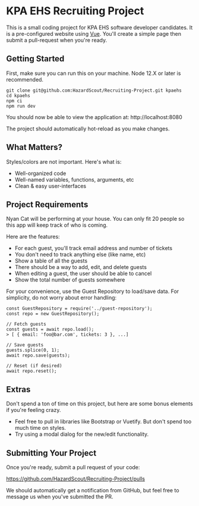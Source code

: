 # KPA EHS Recruiting Project

This is a small coding project for KPA EHS software developer candidates. It is
a pre-configured website using [Vue](https://vuejs.org/v2/guide/).
You'll create a simple page then submit a pull-request when you're ready.


## Getting Started

First, make sure you can run this on your machine. Node 12.X or later
is recommended.

```
git clone git@github.com:HazardScout/Recruiting-Project.git kpaehs
cd kpaehs
npm ci
npm run dev
```

You should now be able to view the application at: http://localhost:8080

The project should automatically hot-reload as you make changes.


## What Matters?

Styles/colors are not important. Here's what is:

 * Well-organized code
 * Well-named variables, functions, arguments, etc
 * Clean & easy user-interfaces


## Project Requirements

Nyan Cat will be performing at your house. You can only fit 20 people
so this app will keep track of who is coming.

Here are the features:

   * For each guest, you'll track email address and number of tickets
   * You don't need to track anything else (like name, etc)
   * Show a table of all the guests
   * There should be a way to add, edit, and delete guests
   * When editing a guest, the user should be able to cancel
   * Show the total number of guests somewhere

For your convenience, use the Guest Repository to load/save data. For
simplicity, do not worry about error handling:

    const GuestRepository = require('../guest-repository');
    const repo = new GuestRepository();

    // Fetch guests
    const guests = await repo.load();
    > [ { email: 'foo@bar.com', tickets: 3 }, ...]

    // Save guests
    guests.splice(0, 1);
    await repo.save(guests);

    // Reset (if desired)
    await repo.reset();


## Extras

Don't spend a ton of time on this project, but here are some bonus
elements if you're feeling crazy.

   * Feel free to pull in libraries like Bootstrap or Vuetify. But
     don't spend too much time on styles.
   * Try using a modal dialog for the new/edit functionality.



## Submitting Your Project

Once you're ready, submit a pull request of your code:

https://github.com/HazardScout/Recruiting-Project/pulls

We should automatically get a notification from GitHub, but feel
free to message us when you've submitted the PR.
